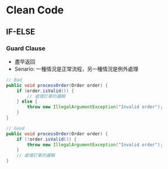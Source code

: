 # Clean Code

## IF-ELSE

### Guard Clause

- 盡早返回
- Senario: 一種情況是正常流程，另一種情況是例外處理

```java
// Bad
public void processOrder(Order order) {
    if (order.isValid()) {
        // 處理訂單的邏輯
    } else {
        throw new IllegalArgumentException("Invalid order");
    }
}

// Good
public void processOrder(Order order) {
    if (!order.isValid()) {
        throw new IllegalArgumentException("Invalid order");
    }
    // 處理訂單的邏輯
}
